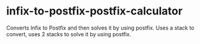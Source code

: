 # infix-to-postfix-postfix-calculator
Converts Infix to Postfix and then solves it by using postfix.
Uses a stack to convert, uses 2 stacks to solve it by using postfix.
